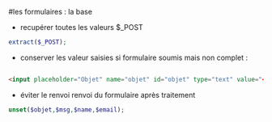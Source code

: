 #les formulaires : la base


* recupérer toutes les valeurs $_POST

```php
extract($_POST);

```



* conserver les valeur saisies si formulaire soumis mais non complet :

```html

<input placeholder="Objet" name="objet" id="objet" type="text" value="<?=isset($objet)? $objet: false?>">
```


* éviter le renvoi renvoi du formulaire après traitement


```php
unset($objet,$msg,$name,$email);

```

